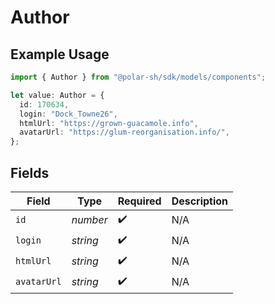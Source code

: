 # Author

## Example Usage

```typescript
import { Author } from "@polar-sh/sdk/models/components";

let value: Author = {
  id: 170634,
  login: "Dock_Towne26",
  htmlUrl: "https://grown-guacamole.info",
  avatarUrl: "https://glum-reorganisation.info/",
};
```

## Fields

| Field              | Type               | Required           | Description        |
| ------------------ | ------------------ | ------------------ | ------------------ |
| `id`               | *number*           | :heavy_check_mark: | N/A                |
| `login`            | *string*           | :heavy_check_mark: | N/A                |
| `htmlUrl`          | *string*           | :heavy_check_mark: | N/A                |
| `avatarUrl`        | *string*           | :heavy_check_mark: | N/A                |